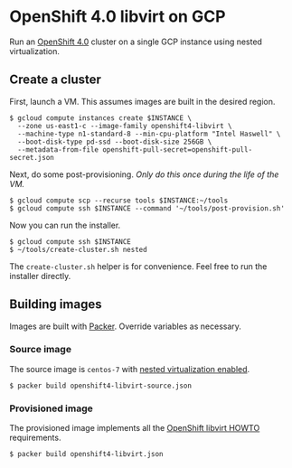 # OpenShift 4.0 libvirt on GCP

Run an [OpenShift 4.0](https://github.com/openshift/installer) cluster on a single GCP instance using nested virtualization.

## Create a cluster

First, launch a VM. This assumes images are built in the desired region.

```shell
$ gcloud compute instances create $INSTANCE \
  --zone us-east1-c --image-family openshift4-libvirt \
  --machine-type n1-standard-8 --min-cpu-platform "Intel Haswell" \
  --boot-disk-type pd-ssd --boot-disk-size 256GB \
  --metadata-from-file openshift-pull-secret=openshift-pull-secret.json
```

Next, do some post-provisioning. *Only do this once during the life of the VM.*

```shell
$ gcloud compute scp --recurse tools $INSTANCE:~/tools
$ gcloud compute ssh $INSTANCE --command '~/tools/post-provision.sh'
```

Now you can run the installer.

```shell
$ gcloud compute ssh $INSTANCE
$ ~/tools/create-cluster.sh nested
```

The `create-cluster.sh` helper is for convenience. Feel free to run the installer directly.

## Building images

Images are built with [Packer](https://www.packer.io). Override variables as necessary.

### Source image

The source image is `centos-7` with [nested virtualization enabled](https://cloud.google.com/compute/docs/instances/enable-nested-virtualization-vm-instances#restrictions).

```shell
$ packer build openshift4-libvirt-source.json
```

### Provisioned image

The provisioned image implements all the [OpenShift libvirt HOWTO](https://github.com/openshift/installer/blob/master/docs/dev/libvirt-howto.md) requirements.

```shell
$ packer build openshift4-libvirt.json
```
